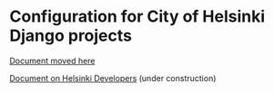 
# Configuration for City of Helsinki Django projects

[Document moved here](docs/django-configuration.md)

[Document on Helsinki Developers](https://developer.hel.ninja/django-configuration) (under construction)
